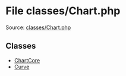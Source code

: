File classes/Chart.php
=========

Source: [classes/Chart.php](https://github.com/PrestaShop/PrestaShop/blob/1.6.0.14/classes/Chart.php)


Classes
-------

* [ChartCore](class.ChartCore.md)
* [Curve](class.Curve.md)

